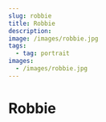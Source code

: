 ```yaml
---
slug: robbie
title: Robbie
description:
image: /images/robbie.jpg
tags:
  - tag: portrait
images:
  - /images/robbie.jpg
---
```


# Robbie
